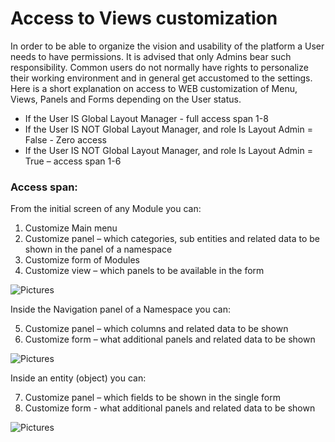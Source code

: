 # Access to Views customization

In order to be able to organize the vision and usability of the platform a User needs to have permissions. It is advised that only Admins bear such responsibility. 
Common users do not normally have rights to personalize their working environment and in general get accustomed to the settings. 
Here is a short explanation on access to WEB customization of Menu, Views, Panels and Forms depending on the User status.

* If the User IS Global Layout Manager - full access span 1-8 
* If the User IS NOT Global Layout Manager, and role Is Layout Admin = False - Zero access
* If the User IS NOT Global Layout Manager, and role Is Layout Admin = True – access span 1-6

### Access span:
From the initial screen of any Module you can:
1. Customize Main menu 
2. Customize panel – which categories, sub entities and related data to be shown in the panel of a namespace 
3. Customize form of Modules 
4. Customize view – which panels to be available in the form

![Pictures](pictures/views_access1)

Inside the Navigation panel of a Namespace you can:

5. Customize panel – which columns and related data to be shown 
6. Customize form – what additional panels and related data to be shown 

![Pictures](pictures/views_access2)
 
Inside an entity (object) you can:

7. Customize panel – which fields to be shown in the single form
8. Customize form  - what additional panels and related data to be shown

![Pictures](pictures/views_access3)



